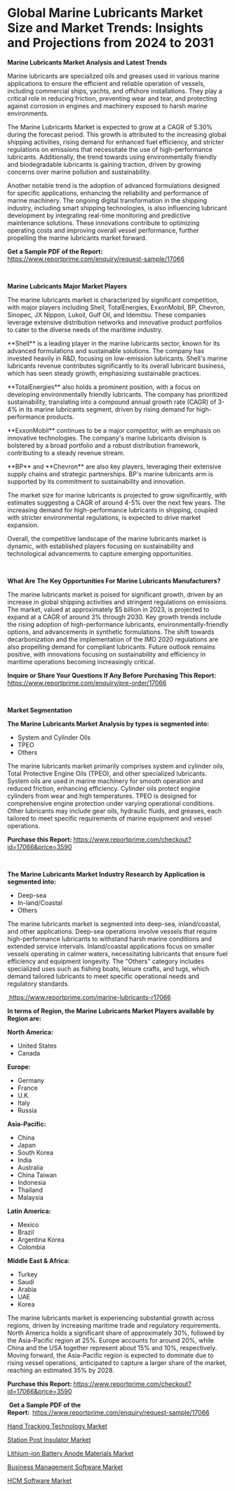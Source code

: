 <p><h1>Global Marine Lubricants Market Size and Market Trends: Insights and Projections from 2024 to 2031</h1></p><p><strong>Marine Lubricants Market Analysis and Latest Trends</strong></p>
<p><p>Marine lubricants are specialized oils and greases used in various marine applications to ensure the efficient and reliable operation of vessels, including commercial ships, yachts, and offshore installations. They play a critical role in reducing friction, preventing wear and tear, and protecting against corrosion in engines and machinery exposed to harsh marine environments.</p><p>The Marine Lubricants Market is expected to grow at a CAGR of 5.30% during the forecast period. This growth is attributed to the increasing global shipping activities, rising demand for enhanced fuel efficiency, and stricter regulations on emissions that necessitate the use of high-performance lubricants. Additionally, the trend towards using environmentally friendly and biodegradable lubricants is gaining traction, driven by growing concerns over marine pollution and sustainability.</p><p>Another notable trend is the adoption of advanced formulations designed for specific applications, enhancing the reliability and performance of marine machinery. The ongoing digital transformation in the shipping industry, including smart shipping technologies, is also influencing lubricant development by integrating real-time monitoring and predictive maintenance solutions. These innovations contribute to optimizing operating costs and improving overall vessel performance, further propelling the marine lubricants market forward.</p></p>
<p><strong>Get a Sample PDF of the Report:&nbsp;</strong> <a href="https://www.reportprime.com/enquiry/request-sample/17066?utm_campaign=60&utm_medium=2&utm_source=Github&utm_content=ia&utm_term=24112024&utm_id=marine-lubricants">https://www.reportprime.com/enquiry/request-sample/17066</a></p>
<p>&nbsp;</p>
<p><strong>Marine Lubricants Major Market Players</strong></p>
<p><p>The marine lubricants market is characterized by significant competition, with major players including Shell, TotalEnergies, ExxonMobil, BP, Chevron, Sinopec, JX Nippon, Lukoil, Gulf Oil, and Idemitsu. These companies leverage extensive distribution networks and innovative product portfolios to cater to the diverse needs of the maritime industry.</p><p>**Shell** is a leading player in the marine lubricants sector, known for its advanced formulations and sustainable solutions. The company has invested heavily in R&D, focusing on low-emission lubricants. Shell's marine lubricants revenue contributes significantly to its overall lubricant business, which has seen steady growth, emphasizing sustainable practices.</p><p>**TotalEnergies** also holds a prominent position, with a focus on developing environmentally friendly lubricants. The company has prioritized sustainability, translating into a compound annual growth rate (CAGR) of 3-4% in its marine lubricants segment, driven by rising demand for high-performance products.</p><p>**ExxonMobil** continues to be a major competitor, with an emphasis on innovative technologies. The company's marine lubricants division is bolstered by a broad portfolio and a robust distribution framework, contributing to a steady revenue stream.</p><p>**BP** and **Chevron** are also key players, leveraging their extensive supply chains and strategic partnerships. BP's marine lubricants arm is supported by its commitment to sustainability and innovation.</p><p>The market size for marine lubricants is projected to grow significantly, with estimates suggesting a CAGR of around 4-5% over the next few years. The increasing demand for high-performance lubricants in shipping, coupled with stricter environmental regulations, is expected to drive market expansion.</p><p>Overall, the competitive landscape of the marine lubricants market is dynamic, with established players focusing on sustainability and technological advancements to capture emerging opportunities.</p></p>
<p>&nbsp;</p>
<p><strong>What Are The Key Opportunities For Marine Lubricants Manufacturers?</strong></p>
<p><p>The marine lubricants market is poised for significant growth, driven by an increase in global shipping activities and stringent regulations on emissions. The market, valued at approximately $5 billion in 2023, is projected to expand at a CAGR of around 3% through 2030. Key growth trends include the rising adoption of high-performance lubricants, environmentally-friendly options, and advancements in synthetic formulations. The shift towards decarbonization and the implementation of the IMO 2020 regulations are also propelling demand for compliant lubricants. Future outlook remains positive, with innovations focusing on sustainability and efficiency in maritime operations becoming increasingly critical.</p></p>
<p><strong>Inquire or Share Your Questions If Any Before Purchasing This Report:</strong> <a href="https://www.reportprime.com/enquiry/pre-order/17066?utm_campaign=60&utm_medium=2&utm_source=Github&utm_content=ia&utm_term=24112024&utm_id=marine-lubricants">https://www.reportprime.com/enquiry/pre-order/17066</a></p>
<p>&nbsp;</p>
<p><strong>Market Segmentation</strong></p>
<p><strong>The Marine Lubricants Market Analysis by types is segmented into:</strong></p>
<p><ul><li>System and Cylinder Oils</li><li>TPEO</li><li>Others</li></ul></p>
<p><p>The marine lubricants market primarily comprises system and cylinder oils, Total Protective Engine Oils (TPEO), and other specialized lubricants. System oils are used in marine machinery for smooth operation and reduced friction, enhancing efficiency. Cylinder oils protect engine cylinders from wear and high temperatures. TPEO is designed for comprehensive engine protection under varying operational conditions. Other lubricants may include gear oils, hydraulic fluids, and greases, each tailored to meet specific requirements of marine equipment and vessel operations.</p></p>
<p><strong>Purchase this Report:&nbsp;</strong><a href="https://www.reportprime.com/checkout?id=17066&price=3590&utm_campaign=60&utm_medium=2&utm_source=Github&utm_content=ia&utm_term=24112024&utm_id=marine-lubricants">https://www.reportprime.com/checkout?id=17066&price=3590</a></p>
<p>&nbsp;</p>
<p><strong>The Marine Lubricants Market Industry Research by Application is segmented into:</strong></p>
<p><ul><li>Deep-sea</li><li>In-land/Coastal</li><li>Others</li></ul></p>
<p><p>The marine lubricants market is segmented into deep-sea, inland/coastal, and other applications. Deep-sea operations involve vessels that require high-performance lubricants to withstand harsh marine conditions and extended service intervals. Inland/coastal applications focus on smaller vessels operating in calmer waters, necessitating lubricants that ensure fuel efficiency and equipment longevity. The "Others" category includes specialized uses such as fishing boats, leisure crafts, and tugs, which demand tailored lubricants to meet specific operational needs and regulatory standards.</p></p>
<p><a href="https://www.reportprime.com/marine-lubricants-r17066?utm_campaign=60&utm_medium=2&utm_source=Github&utm_content=ia&utm_term=24112024&utm_id=marine-lubricants">&nbsp;https://www.reportprime.com/marine-lubricants-r17066</a></p>
<p><strong>In terms of Region, the Marine Lubricants Market Players available by Region are:</strong></p>
<p>
    <p> <strong> North America: </strong>
        <ul>
            <li>United States</li>
            <li>Canada</li>
        </ul>
        </p> 
    <p> <strong> Europe: </strong>
        <ul>
            <li>Germany</li>
            <li>France</li>
            <li>U.K.</li>
            <li>Italy</li>
            <li>Russia</li>
        </ul>
        </p> 
    <p> <strong> Asia-Pacific: </strong>
        <ul>
            <li>China</li>
            <li>Japan</li>
            <li>South Korea</li>
            <li>India</li>
            <li>Australia</li>
            <li>China Taiwan</li>
            <li>Indonesia</li>
            <li>Thailand</li>
            <li>Malaysia</li>
        </ul>
        </p> 
    <p> <strong> Latin America: </strong>
        <ul>
            <li>Mexico</li>
            <li>Brazil</li>
            <li>Argentina Korea</li>
            <li>Colombia</li>
        </ul>
        </p> 
    <p> <strong> Middle East & Africa: </strong>
        <ul>
            <li>Turkey</li>
            <li>Saudi</li>
            <li>Arabia</li>
            <li>UAE</li>
            <li>Korea</li>
        </ul>
    </p>
    </p>
<p><p>The marine lubricants market is experiencing substantial growth across regions, driven by increasing maritime trade and regulatory requirements. North America holds a significant share of approximately 30%, followed by the Asia-Pacific region at 25%. Europe accounts for around 20%, while China and the USA together represent about 15% and 10%, respectively. Moving forward, the Asia-Pacific region is expected to dominate due to rising vessel operations, anticipated to capture a larger share of the market, reaching an estimated 35% by 2028.</p></p>
<p><strong>Purchase this Report: </strong><a href="https://www.reportprime.com/checkout?id=17066&price=3590&utm_campaign=60&utm_medium=2&utm_source=Github&utm_content=ia&utm_term=24112024&utm_id=marine-lubricants">https://www.reportprime.com/checkout?id=17066&price=3590</a></p>
<p>&nbsp;<strong>Get a Sample PDF of the Report:&nbsp;&nbsp;</strong><a href="https://www.reportprime.com/enquiry/request-sample/17066?utm_campaign=60&utm_medium=2&utm_source=Github&utm_content=ia&utm_term=24112024&utm_id=marine-lubricants">https://www.reportprime.com/enquiry/request-sample/17066</a></p>
<p><strong></strong></p>
<p><p><a href="https://www.linkedin.com/pulse/strategic-forecast-hand-tracking-technology-market-growth-u7rbc?utm_campaign=60&utm_medium=2&utm_source=Github&utm_content=ia&utm_term=24112024&utm_id=marine-lubricants">Hand Tracking Technology Market</a></p><p><a href="https://www.linkedin.com/pulse/station-post-insulator-sector-surge-13-growth-roadmap-2031-salesurv-ii3me?utm_campaign=60&utm_medium=2&utm_source=Github&utm_content=ia&utm_term=24112024&utm_id=marine-lubricants">Station Post Insulator Market</a></p><p><a href="https://github.com/NargisHussain432/Market-Research-Report-List-1/blob/main/lithium-ion-battery-anode-materials-market.md?utm_campaign=60&utm_medium=2&utm_source=Github&utm_content=ia&utm_term=24112024&utm_id=marine-lubricants">Lithium-ion Battery Anode Materials Market</a></p><p><a href="https://issuu.com/reportprime-2/docs/business-management-software-market_e3ea0dacef3f74?utm_campaign=60&utm_medium=2&utm_source=Github&utm_content=ia&utm_term=24112024&utm_id=marine-lubricants">Business Management Software Market</a></p><p><a href="https://issuu.com/reportprime-2/docs/hcm-software-market-size-2030.pptx_586d56a0841b9c?utm_campaign=60&utm_medium=2&utm_source=Github&utm_content=ia&utm_term=24112024&utm_id=marine-lubricants">HCM Software Market</a></p></p>